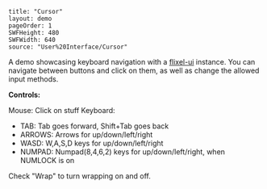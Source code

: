 ```
title: "Cursor"
layout: demo
pageOrder: 1
SWFHeight: 480
SWFWidth: 640
source: "User%20Interface/Cursor"
```

A demo showcasing keyboard navigation with a [flixel-ui](http://github.com/HaxeFlixel/flixel-ui) instance. You can navigate
between buttons and click on them, as well as change the allowed input methods.

**Controls:**

Mouse: Click on stuff
Keyboard:
* TAB: Tab goes forward, Shift+Tab goes back
* ARROWS: Arrows for up/down/left/right
* WASD: W,A,S,D keys for up/down/left/right
* NUMPAD: Numpad(8,4,6,2) keys for up/down/left/right, when NUMLOCK is on

Check "Wrap" to turn wrapping on and off.